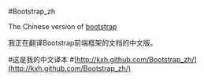 #Bootstrap_zh

The Chinese version of [bootstrap](https://github.com/twitter/bootstrap "bootstrap")

我正在翻译Bootstrap前端框架的文档的中文版。

#这是我的中文译本
#[http://kxh.github.com/Bootstrap_zh/](http://kxh.github.com/Bootstrap_zh/)
